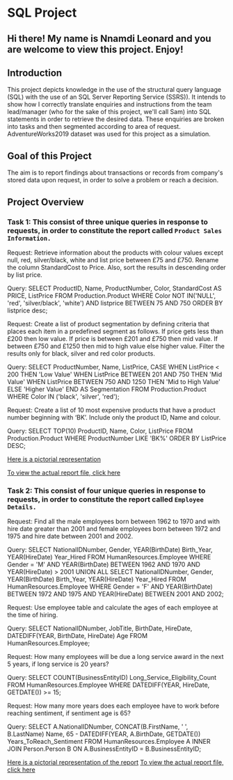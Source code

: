 # SQL Project

## Hi there! My name is Nnamdi Leonard and you are welcome to view this project. Enjoy! 


## Introduction
This project depicts knowledge in the use of the structural query language (SQL) with the use of an SQL Server Reporting Service (SSRS)). It intends to show how I correctly translate enquiries and instructions from the team lead/manager (who for the sake of this project, we'll call Sam) into SQL statements in order to retrieve the desired data. These enquiries are broken into tasks and then segmented according to area of request. AdventureWorks2019 dataset was used for this project as a simulation.

## Goal of this Project
The aim is to report findings about transactions or records from company's stored data upon request, in order to solve a problem or reach a decision.

## Project Overview

### Task 1: This consist of three unique queries in response to requests, in order to constitute the report called `Product Sales Information.`
Request: Retrieve information about the products with colour values except null, red, silver/black, white and list price between
£75 and £750. Rename the column StandardCost to Price. Also, sort the results in descending order by list price.

Query: SELECT ProductID, Name, ProductNumber, Color, StandardCost AS PRICE, ListPrice 
FROM Production.Product
WHERE Color NOT IN('NULL', 'red', 'silver/black', 'white') 
AND listprice BETWEEN 75 AND 750
ORDER BY listprice desc;

Request: Create a list of product segmentation by defining criteria that places each item in a predefined segment as follows. If
price gets less than £200 then low value. If price is between £201 and £750 then mid value. If between £750 and £1250
then mid to high value else higher value. Filter the results only for black, silver and red color products.

Query: SELECT ProductNumber, Name, ListPrice, CASE WHEN ListPrice < 200 THEN 'Low Value'
WHEN ListPrice BETWEEN 201 AND 750 THEN 'Mid Value'
WHEN ListPrice BETWEEN 750 AND 1250 THEN 'Mid to High Value'
ELSE 'Higher Value' END AS Segmentation
FROM Production.Product
WHERE Color IN ('black', 'silver', 'red');

Request: Create a list of 10 most expensive products that have a product number beginning with ‘BK’. Include only the product
ID, Name and colour.

Query: SELECT TOP(10) ProductID, Name, Color, ListPrice
FROM Production.Product
WHERE ProductNumber LIKE 'BK%'
ORDER BY ListPrice DESC;

[Here is a pictorial representation](Picture2.png) 

[To view the actual report file, click here](Product_Info.rdl)

### Task 2: This consist of four unique queries in response to requests, in order to constitute the report called `Employee Details.`
Request: Find all the male employees born between 1962 to 1970 and with hire date greater than 2001 and female employees
born between 1972 and 1975 and hire date between 2001 and 2002.

Query: SELECT NationalIDNumber, Gender, YEAR(BirthDate) Birth_Year, YEAR(HireDate) Year_Hired
FROM HumanResources.Employee
WHERE Gender = 'M'
AND YEAR(BirthDate) BETWEEN 1962 AND 1970
AND YEAR(HireDate) > 2001
UNION ALL
SELECT NationalIDNumber, Gender, YEAR(BirthDate) Birth_Year, YEAR(HireDate) Year_Hired
FROM HumanResources.Employee
WHERE Gender = 'F'
AND YEAR(BirthDate) BETWEEN 1972 AND 1975 
AND YEAR(HireDate) BETWEEN 2001 AND 2002;

Request: Use employee table and calculate the ages of each employee at the time of hiring.

Query: SELECT NationalIDNumber, JobTitle, BirthDate, HireDate, DATEDIFF(YEAR, BirthDate, HireDate) Age
FROM HumanResources.Employee;

Request: How many employees will be due a long service award in the next 5 years, if long service is 20 years?

Query: SELECT COUNT(BusinessEntityID) Long_Service_Eligibility_Count
FROM HumanResources.Employee
WHERE DATEDIFF(YEAR, HireDate, GETDATE()) >= 15;

Request: How many more years does each employee have to work before reaching sentiment, if sentiment age is 65?

Query: SELECT A.NationalIDNumber, 
CONCAT(B.FirstName, ' ', B.LastName) Name, 65 - DATEDIFF(YEAR, A.BirthDate, GETDATE()) Years_ToReach_Sentiment
FROM HumanResources.Employee A
INNER JOIN Person.Person B ON A.BusinessEntityID = B.BusinessEntityID;

[Here is a pictorial representation of the report]()
[To view the actual report file, click here]()

